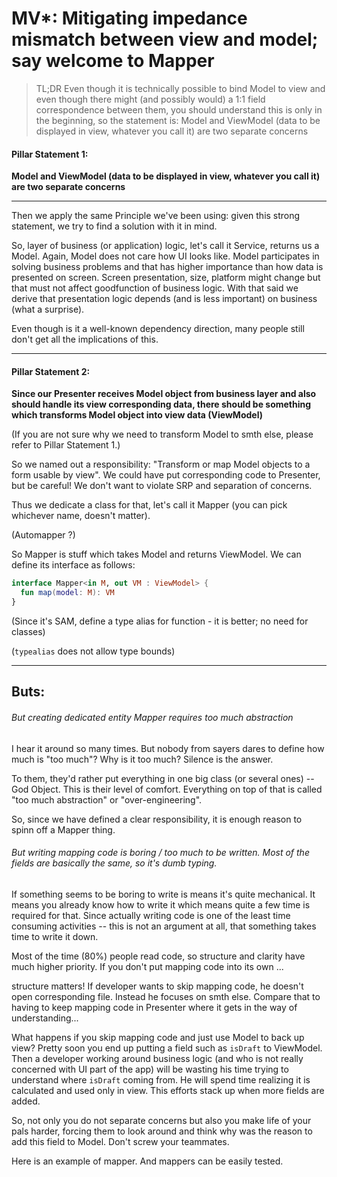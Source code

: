 MV*: Mitigating impedance mismatch between view and model; say welcome to Mapper
=======

> TL;DR Even though it is technically possible to bind Model to view and even though there might (and possibly would) a 1:1 field correspondence between them, you should understand this is only in the beginning, so the statement is: Model and ViewModel (data to be displayed in view, whatever you call it) are two separate concerns

#### Pillar Statement 1:
**Model and ViewModel (data to be displayed in view, whatever you call it) are two separate concerns**

***

Then we apply the same Principle we've been using: given this strong statement, we try to find a solution with it in mind.

So, layer of business (or application) logic, let's call it Service, returns us a Model. Again, Model does not care how UI looks like. Model participates in solving business problems and that has higher importance than how data is presented on screen. Screen presentation, size, platform might change but that must not affect goodfunction of business logic. With that said we derive that presentation logic depends (and is less important) on business (what a surprise).

Even though is it a well-known dependency direction, many people still don't get all the implications of this.

***

#### Pillar Statement 2:
**Since our Presenter receives Model object from business layer and also should handle its view corresponding data, there should be something which transforms Model object into view data (ViewModel)**

(If you are not sure why we need to transform Model to smth else, please refer to Pillar Statement 1.)

So we named out a responsibility: "Transform or map Model objects to a form usable by view". We could have put corresponding code to Presenter, but be careful! We don't want to violate SRP and separation of concerns.

Thus we dedicate a class for that, let's call it Mapper (you can pick whichever name, doesn't matter).

(Automapper ?)

So Mapper is stuff which takes Model and returns ViewModel. We can define its interface as follows:

```Kotlin
interface Mapper<in M, out VM : ViewModel> {
  fun map(model: M): VM
}
```

(Since it's SAM, define a type alias for function - it is better; no need for classes)

(`typealias` does not allow type bounds)

***

## Buts:
###### But creating dedicated entity Mapper requires too much abstraction

I hear it around so many times. But nobody from sayers dares to define how much is "too much"? Why is it too much? Silence is the answer.

To them, they'd rather put everything in one big class (or several ones) -- God Object. This is their level of comfort. Everything on top of that is called "too much abstraction" or "over-engineering".

So, since we have defined a clear responsibility, it is enough reason to spinn off a Mapper thing.

###### But writing mapping code is boring / too much to be written. Most of the fields are basically the same, so it's dumb typing.

If something seems to be boring to write is means it's quite mechanical. It means you already know how to write it which means quite a few time is required for that. Since actually writing code is one of the least time consuming activities -- this is not an argument at all, that something takes time to write it down.

Most of the time (80%) people read code, so structure and clarity have much higher priority. If you don't put mapping code into its own ...

structure matters! If developer wants to skip mapping code, he doesn't open corresponding file. Instead he focuses on smth else. Compare that to having to keep mapping code in Presenter where it gets in the way of understanding...

What happens if you skip mapping code and just use Model to back up view? Pretty soon you end up putting a field such as `isDraft` to ViewModel.
Then a developer working around business logic (and who is not really concerned with UI part of the app) will be wasting his time trying to understand where `isDraft` coming from. He will spend time realizing it is calculated and used only in view. This efforts stack up when more fields are added.

So, not only you do not separate concerns but also you make life of your pals harder, forcing them to look around and think why was the reason to add this field to Model. Don't screw your teammates.

Here is an example of mapper.
And mappers can be easily tested.
